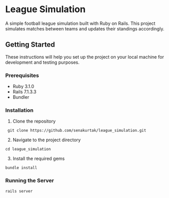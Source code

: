 # League Simulation

A simple football league simulation built with Ruby on Rails. This project simulates matches between teams and updates their standings accordingly.

## Getting Started

These instructions will help you set up the project on your local machine for development and testing purposes.

### Prerequisites

- Ruby 3.1.0
- Rails 7.1.3.3
- Bundler

### Installation

1. Clone the repository
  ```
   git clone https://github.com/senakurtak/league_simulation.git
  ```
2. Navigate to the project directory
  ```
  cd league_simulation
  ```
3. Install the required gems
  ```
  bundle install
  ```

### Running the Server
  ```
  rails server
  ```

